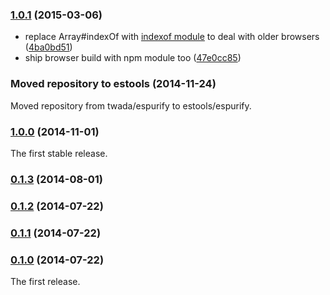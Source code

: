 ### [1.0.1](https://github.com/twada/espurify/releases/tag/v1.0.1) (2015-03-06)


* replace Array#indexOf with [indexof module](https://www.npmjs.com/package/indexof) to deal with older browsers ([4ba0bd51](https://github.com/estools/espurify/commit/4ba0bd5155ad657e4beb3338dfcd79e443e40d10))
* ship browser build with npm module too ([47e0cc85](https://github.com/estools/espurify/commit/47e0cc85a5d5b92b281ed80216d6908bed591515))


### Moved repository to estools (2014-11-24)


Moved repository from twada/espurify to estools/espurify.


### [1.0.0](https://github.com/twada/espurify/releases/tag/v1.0.0) (2014-11-01)


The first stable release.


### [0.1.3](https://github.com/twada/espurify/releases/tag/v0.1.3) (2014-08-01)


### [0.1.2](https://github.com/twada/espurify/releases/tag/v0.1.2) (2014-07-22)


### [0.1.1](https://github.com/twada/espurify/releases/tag/v0.1.1) (2014-07-22)


### [0.1.0](https://github.com/twada/espurify/releases/tag/v0.1.0) (2014-07-22)


The first release.

